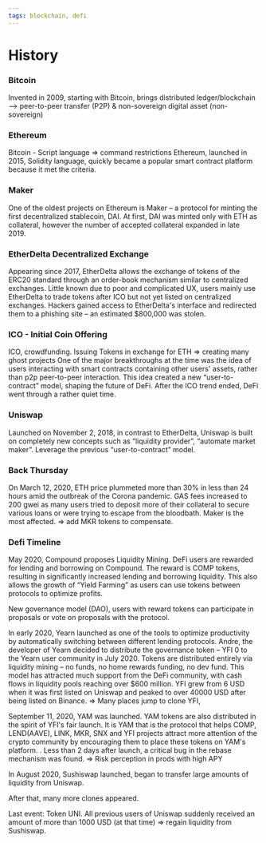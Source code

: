```yaml
---
tags: blockchain, defi
---
```


# History

### Bitcoin
Invented in 2009, starting with Bitcoin, brings distributed ledger/blockchain --> peer-to-peer transfer (P2P) & non-sovereign digital asset (non-sovereign)

### Ethereum
Bitcoin - Script language => command restrictions
Ethereum, launched in 2015, Solidity language, quickly became a popular smart contract platform  because it met the criteria.

### Maker
One of the oldest projects on Ethereum is Maker – a protocol for minting the first decentralized stablecoin, DAI. At first, DAI was minted only with ETH as collateral, however the number of accepted collateral expanded in late 2019.

### EtherDelta Decentralized Exchange
Appearing since 2017, EtherDelta allows the exchange of tokens of the ERC20 standard through an order-book mechanism similar to centralized exchanges.
Little known due to poor and complicated UX, users mainly use EtherDelta to trade tokens after ICO but not yet listed on centralized exchanges.
Hackers gained access to EtherDelta's interface and redirected them to a phishing site – an estimated $800,000 was stolen.

### ICO - Initial Coin Offering
ICO, crowdfunding. Issuing Tokens in exchange for ETH => creating many ghost projects
One of the major breakthroughs at the time was the idea of ​​users interacting with smart contracts containing other users' assets, rather than p2p peer-to-peer interaction. This idea created a new “user-to-contract” model, shaping the future of DeFi.
After the ICO trend ended, DeFi went through a rather quiet time.

### Uniswap
Launched on November 2, 2018, in contrast to EtherDelta, Uniswap is built on completely new concepts such as “liquidity provider”, “automate market maker”. Leverage the previous “user-to-contract” model.

### Back Thursday
On March 12, 2020, ETH price plummeted more than 30% in less than 24 hours amid the outbreak of the Corona pandemic.
GAS fees increased to 200 gwei as many users tried to deposit more of their collateral to secure various loans or were trying to escape from the bloodbath.
Maker is the most affected. => add MKR tokens to compensate.

### Defi Timeline
May 2020, Compound proposes Liquidity Mining. DeFi users are rewarded for lending and borrowing on Compound. The reward is COMP tokens, resulting in significantly increased lending and borrowing liquidity. This also allows the growth of “Yield Farming” as users can use tokens between protocols to optimize profits.

New governance model (DAO), users with reward tokens can participate in proposals or vote on proposals with the protocol.

In early 2020, Yearn launched as one of the tools to optimize productivity by automatically switching between different lending protocols. Andre, the developer of Yearn decided to distribute the governance token – YFI 0 to the Yearn user community in July 2020. Tokens are distributed entirely via liquidity mining – no funds, no home rewards funding, no dev fund. This model has attracted much support from the DeFi community, with cash flows in liquidity pools reaching over $600 million. YFI grew from 6 USD when it was first listed on Uniswap and peaked to over 40000 USD after being listed on Binance. => Many places jump to clone YFI, 

September 11, 2020, YAM was launched. YAM tokens are also distributed in the spirit of YFI's fair launch. It is YAM that is the protocol that helps COMP, LEND(AAVE), LINK, MKR, SNX and YFI projects attract more attention of the crypto community by encouraging them to place these tokens on YAM's platform. . Less than 2 days after launch, a critical bug in the rebase mechanism was found. => Risk perception in prods with high APY

In August 2020, Sushiswap launched, began to transfer large amounts of liquidity from Uniswap.

After that, many more clones appeared.

Last event: Token UNI. All previous users of Uniswap suddenly received an amount of more than 1000 USD (at that time) => regain liquidity from Sushiswap.